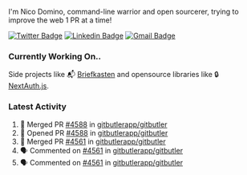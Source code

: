 
I'm Nico Domino, command-line warrior and open sourcerer, trying to improve the web 1 PR at a time!

[![Twitter Badge](https://img.shields.io/badge/-@ndom91-1ca0f1?style=flat-square&labelColor=1ca0f1&logo=twitter&logoColor=white&link=https://twitter.com/ndom91)](https://twitter.com/ndom91) [![Linkedin Badge](https://img.shields.io/badge/-ndom91-blue?style=flat-square&logo=Linkedin&logoColor=white&link=https://www.linkedin.com/in/ndom91/)](https://www.linkedin.com/in/ndom91/) [![Gmail Badge](https://img.shields.io/badge/-yo@ndo.dev-c14438?style=flat-square&logo=mail.ru&logoColor=white&link=mailto:yo@ndo.dev)](mailto:yo@ndo.dev)

### Currently Working On..

Side projects like 📬 [Briefkasten](https://briefkastenhq.com) and opensource libraries like 🔒 [NextAuth.js](https://github.com/nextauthjs/next-auth).

<!--START_SECTION_PROFILE_VIEWS:readme-info-->
<!--END_SECTION_PROFILE_VIEWS:readme-info-->

<!--START_SECTION_DAILY_COMMIT:readme-info-->
<!--END_SECTION_DAILY_COMMIT:readme-info-->

<!--START_SECTION_WEEKLY_COMMIT:readme-info-->
<!--END_SECTION_WEEKLY_COMMIT:readme-info-->

### Latest Activity

<!--START_SECTION:activity-->
1. 🎉 Merged PR [#4588](https://github.com/gitbutlerapp/gitbutler/pull/4588) in [gitbutlerapp/gitbutler](https://github.com/gitbutlerapp/gitbutler)
2. 💪 Opened PR [#4588](https://github.com/gitbutlerapp/gitbutler/pull/4588) in [gitbutlerapp/gitbutler](https://github.com/gitbutlerapp/gitbutler)
3. 🎉 Merged PR [#4561](https://github.com/gitbutlerapp/gitbutler/pull/4561) in [gitbutlerapp/gitbutler](https://github.com/gitbutlerapp/gitbutler)
4. 🗣 Commented on [#4561](https://github.com/gitbutlerapp/gitbutler/pull/4561#issuecomment-2263584762) in [gitbutlerapp/gitbutler](https://github.com/gitbutlerapp/gitbutler)
5. 🗣 Commented on [#4561](https://github.com/gitbutlerapp/gitbutler/pull/4561#issuecomment-2263527683) in [gitbutlerapp/gitbutler](https://github.com/gitbutlerapp/gitbutler)
<!--END_SECTION:activity-->
